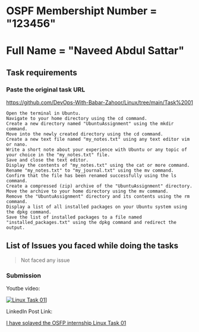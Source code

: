 # OSPF Membershipt Number = "123456"
# Full Name = "Naveed Abdul Sattar"

## Task requirements
### Paste the original task URL
https://github.com/DevOps-With-Babar-Zahoor/Linux/tree/main/Task%2001


    Open the terminal in Ubuntu.
    Navigate to your home directory using the cd command.
    Create a new directory named "UbuntuAssignment" using the mkdir command.
    Move into the newly created directory using the cd command.
    Create a new text file named "my_notes.txt" using any text editor vim or nano.
    Write a short note about your experience with Ubuntu or any topic of your choice in the "my_notes.txt" file.
    Save and close the text editor.
    Display the contents of "my_notes.txt" using the cat or more command.
    Rename "my_notes.txt" to "my_journal.txt" using the mv command.
    Confirm that the file has been renamed successfully using the ls command.
    Create a compressed (zip) archive of the "UbuntuAssignment" directory.
    Move the archive to your home directory using the mv command.
    Remove the "UbuntuAssignment" directory and its contents using the rm command.
    Display a list of all installed packages on your Ubuntu system using the dpkg command.
    Save the list of installed packages to a file named "installed_packages.txt" using the dpkg command and redirect the output.


## List of Issues you faced while doing the tasks

> Not faced any issue

### Submission
Youtbe video:
<!-- REPLACE the value string Abn_WZRHIHI with your uploaded task video's youtube id -->
<!-- Video must have URL -->
[![Linux Task 01](https://img.youtube.com/vi/D_bXyMSNFS4/0.jpg)](https://youtu.be/D_bXyMSNFS4)]

LinkedIn Post Link:
<!-- REPLACE the URL with your posts URL -->
[I have solaved the OSFP internship Linux Task 01](https://linked.in/********)
